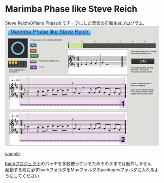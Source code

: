 # Marimba Phase like Steve Reich

Steve ReichのPiano Phaseをモチーフにした音楽の自動生成プログラム.  
![](./media/screenshot.gif)  

[sample](http://kazunorisakai.com/music/marimba_phase_sample.mp3).  

[bachプロジェクト](https://www.bachproject.net/)のパッチを多数使っているためそのままでは動作しません.  
起動する前に必ずbachフォルダをMaxフォルダのpackagesフォルダに入れるようにしてください.
